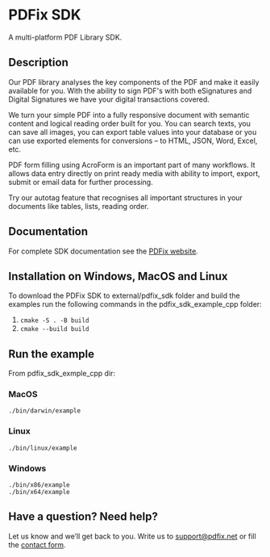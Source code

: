 


# PDFix SDK
A multi-platform PDF Library SDK.

## Description

Our PDF library analyses the key components of the PDF and make it easily available for you. With the ability to sign PDF's with both eSignatures and Digital Signatures we have your digital transactions covered.

We turn your simple PDF into a fully responsive document with semantic content and logical reading order built for you. You can search texts, you can save all images, you can export table values into your database or you can use exported elements for conversions – to HTML, JSON, Word, Excel, etc.

PDF form filling using AcroForm is an important part of many workflows. It allows data entry directly on print ready media with ability to import, export, submit or email data for further processing.

Try our autotag feature that recognises all important structures in your documents like tables, lists, reading order.

## Documentation
For complete SDK documentation see the [PDFix website](https://pdfix.net).

## Installation on Windows, MacOS and Linux

To download the PDFix SDK to external/pdfix_sdk folder and build the examples
run the following commands in the pdfix_sdk_example_cpp folder:

1. `cmake -S . -B build`  
2. `cmake --build build`

## Run the example

From pdfix_sdk_exmple_cpp dir:

### MacOS
 `./bin/darwin/example`

### Linux
 `./bin/linux/example`

### Windows
 `./bin/x86/example`  
 `./bin/x64/example`

## Have a question? Need help?
Let us know and we’ll get back to you. Write us to support@pdfix.net or fill the
[contact form](https://pdfix.net/support/).
